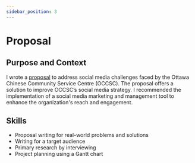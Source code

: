 ```yaml
---
sidebar_position: 3
---
```

# Proposal

## Purpose and Context

I wrote a [proposal](https://www.dropbox.com/scl/fi/v20xqv5eg9osaa9arw530/JGuinoiseau-Proposal.pdf?rlkey=lr0mt8wksd2yo7hxrdh0628g9&st=tyklic77&dl=0) to address social media challenges faced by the Ottawa Chinese Community Service Centre (OCCSC). The proposal offers a solution to improve OCCSC’s social media strategy. I recommended the implementation of a social media marketing and management tool to enhance the organization's reach and engagement. 

## Skills
- Proposal writing for real-world problems and solutions
- Writing for a target audience
- Primary research by interviewing 
- Project planning using a Gantt chart

